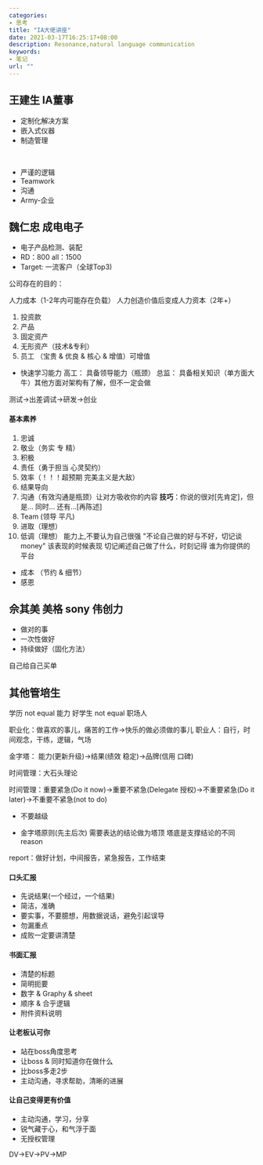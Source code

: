```yaml
---
categories:
- 思考
title: "IA大佬讲座"
date: 2021-03-17T16:25:17+08:00
description: Resonance,natural language communication
keywords:
- 笔记
url: ""
---
```


## 王建生 IA董事

* 定制化解决方案
* 嵌入式仪器
* 制造管理
<br>

* 严谨的逻辑
* Teamwork
* 沟通
* Army-企业

## 魏仁忠 成电电子

* 电子产品检测、装配
* RD：800 all：1500
* Target: 一流客户（全球Top3)

公司存在的目的：

人力成本（1-2年内可能存在负载）
人力创造价值后变成人力资本（2年+）

1. 投资款
1. 产品
1. 固定资产
1. 无形资产（技术&专利）
1. 员工 （宝贵 & 优良 & 核心 & 增值）可增值

* 快速学习能力
高工： 具备领导能力（瓶颈）
总监： 具备相关知识（单方面大牛）其他方面对架构有了解，但不一定会做

测试->出差调试->研发->创业

#### 基本素养

1. 忠诚
1. 敬业（务实 专 精）
1. 积极
1. 责任（勇于担当 心灵契约）
1. 效率（！！！超预期 完美主义是大敌）
1. 结果导向
1. 沟通（有效沟通是瓶颈）让对方吸收你的内容
**技巧**：你说的很对[先肯定]，但是... 同时... 还有...[再陈述]
1. Team (领导 平凡)
1. 进取（理想）
1. 低调（理想）
能力上,不要认为自己很强
"不论自己做的好与不好，切记谈money"
该表现的时候表现
切记阐述自己做了什么，时刻记得
谁为你提供的平台
* 成本 （节约 & 细节）
* 感恩

## 佘其美 美格 sony 伟创力

* 做对的事
* 一次性做好
* 持续做好（固化方法）

自己给自己买单

## 其他管培生

学历 not equal 能力 
好学生 not equal 职场人

职业化：做喜欢的事儿，痛苦的工作->快乐的做必须做的事儿
职业人：自行，时间观念，干练，逻辑，气场

金字塔：
能力(更新升级)->结果(绩效 稳定)->品牌(信用 口碑)

时间管理：大石头理论

时间管理：重要紧急(Do it now)->重要不紧急(Delegate 授权)->不重要紧急(Do it later)->不重要不紧急(not to do)

* 不要越级

* 金字塔原则(先主后次)
需要表达的结论做为塔顶
塔底是支撑结论的不同reason

report：做好计划，中间报告，紧急报告，工作结束

#### 口头汇报

* 先说结果(一个经过，一个结果)
* 简洁，准确
* 要实事，不要臆想，用数据说话，避免引起误导
* 勿漏重点
* 成败一定要讲清楚


#### 书面汇报

* 清楚的标题
* 简明扼要
* 数字 & Graphy & sheet
* 顺序 & 合乎逻辑
* 附件资料说明

#### 让老板认可你

* 站在boss角度思考
* 让boss & 同时知道你在做什么
* 比boss多走2步
* 主动沟通，寻求帮助，清晰的进展

#### 让自己变得更有价值

* 主动沟通，学习，分享
* 锐气藏于心，和气浮于面
* 无授权管理


DV->EV->PV->MP


